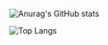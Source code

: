 ![Anurag's GitHub stats](https://github-readme-stats.vercel.app/api?username=x32pc&show_icons=true&theme=tokyonight)




![Top Langs](https://github-readme-stats.vercel.app/api/top-langs/?username=x32pc&hide_progress=true)
